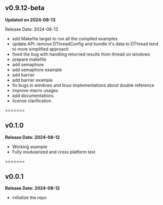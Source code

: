 ## v0.9.12-beta

**Updated on 2024-08-13**

Release Date: 2024-08-13

- add Makefile target to run all the compiled examples
- update API: remove DThreadConfig and bundle it's data to DThread tend to more simplified approach
- fixed the bug with handling returned results from thread on windows
- prepare makefile
- add semaphore
- add semaphore example
- add barrier
- add barrier example
- fix bugs in windows and linux implementations about double reference
- improve macro usages
- add documentations
- license clarification

=======

## v0.1.0

**Release Date: 2024-08-12**

- Working example
- Fully modularized and cross platform test

=======

## v0.0.1

**Release Date: 2024-08-12**

- initialize the repo
